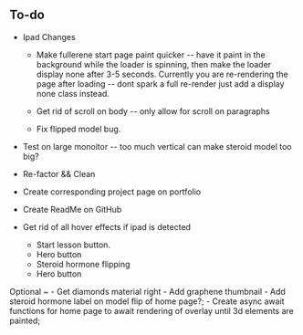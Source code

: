 ## To-do
   - Ipad Changes
      - Make fullerene start page paint quicker -- have it paint in the background while the loader is spinning, then make the loader display none after 3-5 seconds. Currently you are re-rendering the page after loading -- dont spark a full re-render just add a display none class instead. 
   






      - Get rid of scroll on body --  only allow for scroll on paragraphs
      - Fix flipped model bug.






   - Test on large monoitor -- too much vertical can make steroid model too big?
   - Re-factor && Clean
   - Create corresponding project page on portfolio 
   - Create ReadMe on GitHub







   - Get rid of all hover effects if ipad is detected
      - Start lesson button.
      - Hero button 
      - Steroid hormone flipping
      - Hero button 
















   Optional ~
    - Get diamonds material right
    - Add graphene thumbnail
    - Add steroid hormone label on model flip of home page?;
    - Create async await functions for home page to await rendering of overlay until 3d elements are painted;